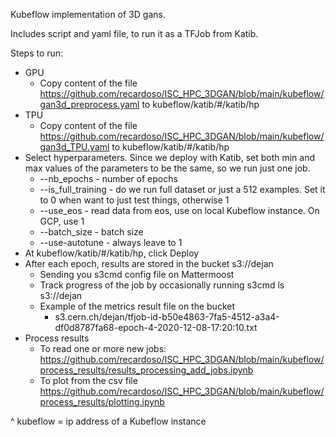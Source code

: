 Kubeflow implementation of 3D gans.

Includes script and yaml file, to run it as a TFJob from Katib.

Steps to run:

- GPU 
    - Copy content of the file https://github.com/recardoso/ISC_HPC_3DGAN/blob/main/kubeflow/gan3d_preprocess.yaml to kubeflow/katib/#/katib/hp
- TPU
    - Copy content of the file https://github.com/recardoso/ISC_HPC_3DGAN/blob/main/kubeflow/gan3d_TPU.yaml to kubeflow/katib/#/katib/hp
- Select hyperparameters. Since we deploy with Katib, set both min and max values of the parameters to be the same, so we run just one job.
    - --nb_epochs - number of epochs
    - --is_full_training - do we run full dataset or just a 512 examples. Set it to 0 when want to just test things, otherwise 1
    - --use_eos - read data from eos, use on local Kubeflow instance. On GCP, use 1
    - --batch_size - batch size
    - --use-autotune - always leave to 1
- At kubeflow/katib/#/katib/hp, click Deploy
- After each epoch, results are stored in the bucket s3://dejan 
    - Sending you s3cmd config file on Mattermoost
    - Track progress of the job by occasionally running s3cmd ls s3://dejan
    - Example of the metrics result file on the bucket
        -  s3.cern.ch/dejan/tfjob-id-b50e4863-7fa5-4512-a3a4-df0d8787fa68-epoch-4-2020-12-08-17:20:10.txt
-  Process results
    -  To read one or more new jobs: https://github.com/recardoso/ISC_HPC_3DGAN/blob/main/kubeflow/process_results/results_processing_add_jobs.ipynb
    -  To plot from the csv file https://github.com/recardoso/ISC_HPC_3DGAN/blob/main/kubeflow/process_results/plotting.ipynb
    

^ kubeflow = ip address of a Kubeflow instance
